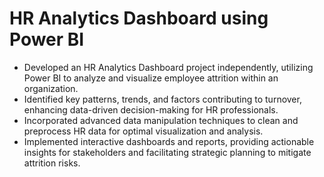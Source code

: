 # HR Analytics Dashboard using Power BI
- Developed an HR Analytics Dashboard project independently, utilizing Power BI to analyze and visualize employee attrition within an organization.
- Identified key patterns, trends, and factors contributing to turnover, enhancing data-driven decision-making for HR professionals.
- Incorporated advanced data manipulation techniques to clean and preprocess HR data for optimal visualization and analysis.
- Implemented interactive dashboards and reports, providing actionable insights for stakeholders and facilitating strategic planning to mitigate attrition risks.


